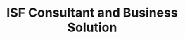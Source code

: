 ---
title: "ISF Consultant and Business Solution"
url: /karachi/isf-consultant-and-business-solution/
shop: computer
---